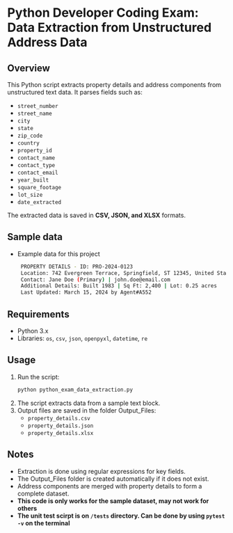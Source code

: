 # Python Developer Coding Exam: Data Extraction from Unstructured Address Data

## Overview
This Python script extracts property details and address components from unstructured text data. 
It parses fields such as:

- `street_number`
- `street_name`
- `city`
- `state`
- `zip_code`
- `country`
- `property_id`
- `contact_name`
- `contact_type`
- `contact_email`
- `year_built`
- `square_footage`
- `lot_size`
- `date_extracted`

The extracted data is saved in **CSV, JSON, and XLSX** formats.

## Sample data
 - Example data for this project
   ```bash
    PROPERTY DETAILS - ID: PRO-2024-0123 
    Location: 742 Evergreen Terrace, Springfield, ST 12345, United States 
    Contact: Jane Doe (Primary) | john.doe@email.com 
    Additional Details: Built 1983 | Sq Ft: 2,400 | Lot: 0.25 acres 
    Last Updated: March 15, 2024 by Agent#A552 

## Requirements
- Python 3.x
- Libraries: `os`, `csv`, `json`, `openpyxl`, `datetime`, `re`

## Usage
1. Run the script:
   ```bash
   python python_exam_data_extraction.py
2. The script extracts data from a sample text block.
3. Output files are saved in the folder Output_Files:
    - `property_details.csv`
    - `property_details.json`
    - `property_details.xlsx`

## Notes
- Extraction is done using regular expressions for key fields.
- The Output_Files folder is created automatically if it does not exist.
- Address components are merged with property details to form a complete dataset.
- **This code is only works for the sample dataset, may not work for others**
- **The unit test scirpt is on `/tests` directory. Can be done by using `pytest -v` on the terminal**

